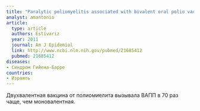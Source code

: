 ```yaml
---
title: "Paralytic poliomyelitis associated with bivalent oral polio vaccines occurs at a rate over up to 70-fold higher than monovalent oral polio vaccine in Hungary"
analyst: amantonio
article:
  type: article
  authors: Estívariz
  year: 2011
  journal: Am J Epidemiol
  link: http://www.ncbi.nlm.nih.gov/pubmed/21685412
  pubmed: 21685412
diseases:
- Синдром Гийена-Барре
countries:
- Израиль
---
```


Двухвалентная вакцина от полиомиелита вызывала ВАПП в 70 раз чаще, чем моновалентная.
